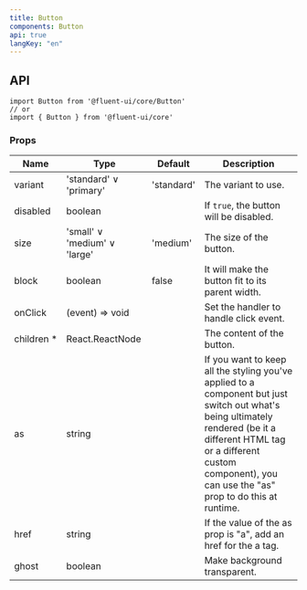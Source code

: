 ```yaml
---
title: Button
components: Button
api: true
langKey: "en"
---
```


## API

```
import Button from '@fluent-ui/core/Button'
// or
import { Button } from '@fluent-ui/core'
```

### Props

| Name | Type | Default | Description |
| --- | --- | --- | --- |
| variant | 'standard' &or; 'primary' | 'standard' | The variant to use. |
| disabled | boolean |  | If `true`, the button will be disabled. |
| size | 'small' &or; 'medium' &or; 'large' | 'medium' | The size of the button. |
| block | boolean | false | It will make the button fit to its parent width. |
| onClick | (event) => void |  | Set the handler to handle click event. |
| children&nbsp;* | React.ReactNode |  | The content of the button. |
| as | string |  | If you want to keep all the styling you've applied to a component but just switch out what's being ultimately rendered (be it a different HTML tag or a different custom component), you can use the "as" prop to do this at runtime. |
| href | string |  | If the value of the as prop is "a", add an href for the a tag. |
| ghost | boolean |  | Make background transparent. |
